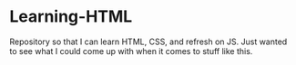 # Learning-HTML
Repository so that I can learn HTML, CSS, and refresh on JS.  Just wanted to see what I could come up with when it comes to stuff like this. 
